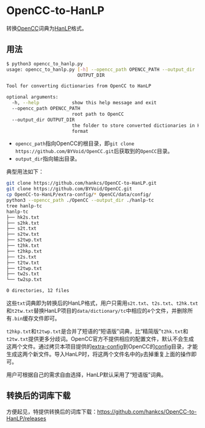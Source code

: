 # OpenCC-to-HanLP
转换[OpenCC](https://github.com/BYVoid/OpenCC/tree/master/data)词典为[HanLP](https://github.com/hankcs/HanLP)格式。

## 用法

```bash
$ python3 opencc_to_hanlp.py
usage: opencc_to_hanlp.py [-h] --opencc_path OPENCC_PATH --output_dir
                          OUTPUT_DIR

Tool for converting dictionaries from OpenCC to HanLP

optional arguments:
  -h, --help            show this help message and exit
  --opencc_path OPENCC_PATH
                        root path to OpenCC
  --output_dir OUTPUT_DIR
                        the folder to store converted dictionaries in HanLP
                        format
```

- `opencc_path`指向OpenCC的根目录，即`git clone https://github.com/BYVoid/OpenCC.git`后获取到的`OpenCC`目录。
- `output_dir`指向输出目录。

典型用法如下：

```bash
git clone https://github.com/hankcs/OpenCC-to-HanLP.git
git clone https://github.com/BYVoid/OpenCC.git
cp OpenCC-to-HanLP/extra-config/* OpenCC/data/config/
python3 --opencc_path ./OpenCC --output_dir ./hanlp-tc
tree hanlp-tc
hanlp-tc
├── hk2s.txt
├── s2hk.txt
├── s2t.txt
├── s2tw.txt
├── s2twp.txt
├── t2hk.txt
├── t2hkp.txt
├── t2s.txt
├── t2tw.txt
├── t2twp.txt
├── tw2s.txt
└── tw2sp.txt

0 directories, 12 files
```

这些`txt`词典即为转换后的HanLP格式，用户只需用`s2t.txt`、`t2s.txt`、`t2hk.txt`和`t2tw.txt`替换HanLP项目的`data/dictionary/tc`中相应的`4`个文件，并删除所有`.bin`缓存文件即可。

`t2hkp.txt`和`t2twp.txt`是合并了短语的“短语版”词典，比“精简版”`t2hk.txt`和`t2tw.txt`提供更多分歧词。OpenCC官方不提供相应的配置文件，默认不会生成这两个文件。通过拷贝本项目提供的[extra-config](https://github.com/hankcs/OpenCC-to-HanLP/tree/master/extra-config)到OpenCC的[config](https://github.com/BYVoid/OpenCC/tree/master/data/config)目录，才能生成这两个新文件。导入HanLP时，将这两个文件名中的`p`去掉重复上面的操作即可。

用户可根据自己的需求自由选择，HanLP默认采用了“短语版”词典。

## 转换后的词库下载

方便起见，特提供转换后的词库下载：https://github.com/hankcs/OpenCC-to-HanLP/releases